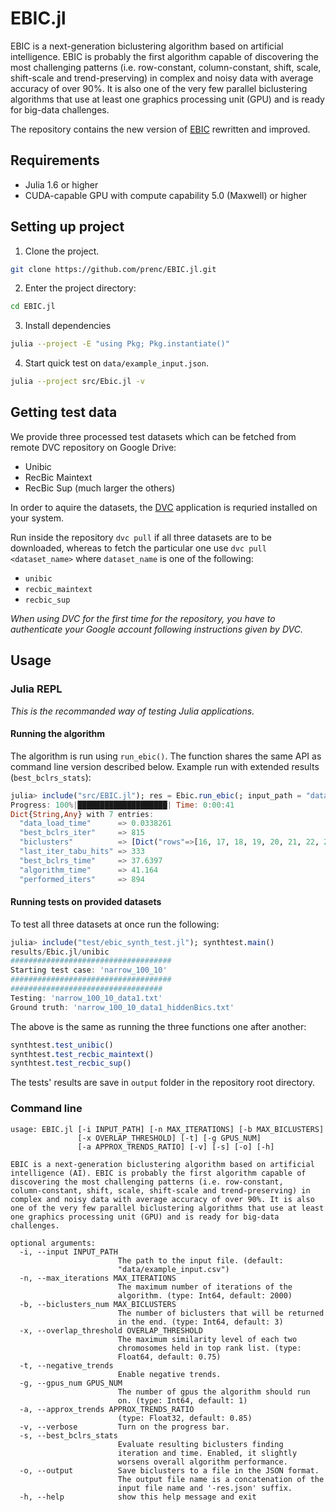 # EBIC.jl

EBIC is a next-generation biclustering algorithm based on artificial intelligence. EBIC is probably the first algorithm capable of discovering the most challenging patterns (i.e. row-constant, column-constant, shift, scale, shift-scale and trend-preserving) in complex and noisy data with average accuracy of over 90%. It is also one of the very few parallel biclustering algorithms that use at least one graphics processing unit (GPU) and is ready for big-data challenges.

The repository contains the new version of [EBIC](github.com/athril/ebic) rewritten and improved.

## Requirements

- Julia 1.6 or higher
- CUDA-capable GPU with compute capability 5.0 (Maxwell) or higher

## Setting up project

1. Clone the project.
```bash
git clone https://github.com/prenc/EBIC.jl.git
```

2. Enter the project directory:
```bash
cd EBIC.jl
```

3. Install dependencies
```bash
julia --project -E "using Pkg; Pkg.instantiate()"
```

4. Start quick test on `data/example_input.json`.
```bash
julia --project src/Ebic.jl -v
```

## Getting test data

We provide three processed test datasets which can be fetched from remote DVC repository on Google Drive:
 - Unibic
 - RecBic Maintext
 - RecBic Sup (much larger the others)

In order to aquire the datasets, the [DVC](https://dvc.org) application is requried installed on your system.

Run inside the repository `dvc pull` if all three datasets are to be downloaded, whereas to fetch the particular one use `dvc pull <dataset_name>` where `dataset_name` is one of the following:
- `unibic`
- `recbic_maintext`
- `recbic_sup`

_When using DVC for the first time for the repository, you have to authenticate your Google account following instructions given by DVC._

## Usage

### Julia REPL

_This is the recommanded way of testing Julia applications._

#### Running the algorithm

The algorithm is run using `run_ebic()`. The function shares the same API as command line version described below. Example run with extended results (`best_bclrs_stats`):
```julia
julia> include("src/EBIC.jl"); res = Ebic.run_ebic(; input_path = "data/example_input.csv", best_bclrs_stats = true)
Progress: 100%|████████████████████| Time: 0:00:41
Dict{String,Any} with 7 entries:
  "data_load_time"      => 0.0338261
  "best_bclrs_iter"     => 815
  "biclusters"          => [Dict("rows"=>[16, 17, 18, 19, 20, 21, 22, 23, 24, 25, 26, 27, 28, …
  "last_iter_tabu_hits" => 333
  "best_bclrs_time"     => 37.6397
  "algorithm_time"      => 41.164
  "performed_iters"     => 894
```

#### Running tests on provided datasets

To test all three datasets at once run the following:
```julia
julia> include("test/ebic_synth_test.jl"); synthtest.main()
results/Ebic.jl/unibic
####################################
Starting test case: 'narrow_100_10'
####################################
##################################
Testing: 'narrow_100_10_data1.txt'
Ground truth: 'narrow_100_10_data1_hiddenBics.txt'
```

The above is the same as running the three functions one after another:
```julia
synthtest.test_unibic()
synthtest.test_recbic_maintext()
synthtest.test_recbic_sup()
```

The tests' results are save in `output` folder in the repository root directory.

### Command line
```
usage: EBIC.jl [-i INPUT_PATH] [-n MAX_ITERATIONS] [-b MAX_BICLUSTERS]
               [-x OVERLAP_THRESHOLD] [-t] [-g GPUS_NUM]
               [-a APPROX_TRENDS_RATIO] [-v] [-s] [-o] [-h]

EBIC is a next-generation biclustering algorithm based on artificial
intelligence (AI). EBIC is probably the first algorithm capable of
discovering the most challenging patterns (i.e. row-constant,
column-constant, shift, scale, shift-scale and trend-preserving) in
complex and noisy data with average accuracy of over 90%. It is also
one of the very few parallel biclustering algorithms that use at least
one graphics processing unit (GPU) and is ready for big-data
challenges.

optional arguments:
  -i, --input INPUT_PATH
                        The path to the input file. (default:
                        "data/example_input.csv")
  -n, --max_iterations MAX_ITERATIONS
                        The maximum number of iterations of the
                        algorithm. (type: Int64, default: 2000)
  -b, --biclusters_num MAX_BICLUSTERS
                        The number of biclusters that will be returned
                        in the end. (type: Int64, default: 3)
  -x, --overlap_threshold OVERLAP_THRESHOLD
                        The maximum similarity level of each two
                        chromosomes held in top rank list. (type:
                        Float64, default: 0.75)
  -t, --negative_trends
                        Enable negative trends.
  -g, --gpus_num GPUS_NUM
                        The number of gpus the algorithm should run
                        on. (type: Int64, default: 1)
  -a, --approx_trends APPROX_TRENDS_RATIO
                        (type: Float32, default: 0.85)
  -v, --verbose         Turn on the progress bar.
  -s, --best_bclrs_stats
                        Evaluate resulting biclusters finding
                        iteration and time. Enabled, it slightly
                        worsens overall algorithm performance.
  -o, --output          Save biclusters to a file in the JSON format.
                        The output file name is a concatenation of the
                        input file name and '-res.json' suffix.
  -h, --help            show this help message and exit
```
